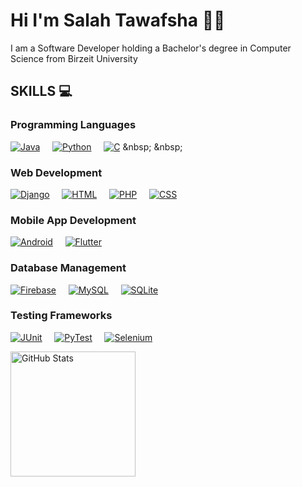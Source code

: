 # Hi I'm Salah Tawafsha 👋👋

<p>I am a Software Developer holding a Bachelor's degree in Computer Science from 
Birzeit University</p>

## SKILLS 💻

### Programming Languages

[![Java](https://img.shields.io/badge/Java-007396?style=for-the-badge&logo=java&logoColor=white)](https://www.java.com/) &nbsp; &nbsp;
[![Python](https://img.shields.io/badge/Python-3776AB?style=for-the-badge&logo=python&logoColor=white)](https://www.python.org/) &nbsp; &nbsp;
[![C](https://img.shields.io/badge/C-A8B9CC?style=for-the-badge&logo=c&logoColor=white)](https://en.wikipedia.org/wiki/C_(programming_language)) &nbsp; &nbsp;

### Web Development
[![Django](https://img.shields.io/badge/Django-092E20?style=for-the-badge&logo=django&logoColor=white)](https://www.djangoproject.com/) &nbsp; &nbsp;
[![HTML](https://img.shields.io/badge/HTML-E34F26?style=for-the-badge&logo=html5&logoColor=white)](https://developer.mozilla.org/en-US/docs/Web/HTML) &nbsp; &nbsp;
[![PHP](https://img.shields.io/badge/PHP-777BB4?style=for-the-badge&logo=php&logoColor=white)](https://www.php.net/) &nbsp; &nbsp;
[![CSS](https://img.shields.io/badge/CSS-1572B6?style=for-the-badge&logo=css3&logoColor=white)](https://developer.mozilla.org/en-US/docs/Web/CSS) &nbsp; &nbsp;

### Mobile App Development
[![Android](https://img.shields.io/badge/Android-3DDC84?style=for-the-badge&logo=android&logoColor=white)](https://developer.android.com/) &nbsp; &nbsp;
[![Flutter](https://img.shields.io/badge/Flutter-02569B?style=for-the-badge&logo=flutter&logoColor=white)](https://flutter.dev/) &nbsp; &nbsp;

### Database Management
[![Firebase](https://img.shields.io/badge/Firebase-FFCA28?style=for-the-badge&logo=firebase&logoColor=black)](https://firebase.google.com/) &nbsp; &nbsp;
[![MySQL](https://img.shields.io/badge/MySQL-4479A1?style=for-the-badge&logo=mysql&logoColor=white)](https://www.mysql.com/) &nbsp; &nbsp;
[![SQLite](https://img.shields.io/badge/SQLite-003B57?style=for-the-badge&logo=sqlite&logoColor=white)](https://www.sqlite.org/) &nbsp; &nbsp;

### Testing Frameworks
[![JUnit](https://img.shields.io/badge/JUnit-25A162?style=for-the-badge&logo=junit5&logoColor=white)](https://junit.org/junit5/) &nbsp; &nbsp;
[![PyTest](https://img.shields.io/badge/PyTest-0A9EDC?style=for-the-badge&logo=pytest&logoColor=white)](https://docs.pytest.org/en/latest/) &nbsp; &nbsp;
[![Selenium](https://img.shields.io/badge/Selenium-43B02A?style=for-the-badge&logo=selenium&logoColor=white)](https://www.selenium.dev/) &nbsp; &nbsp;


<img alt="GitHub Stats" src="https://github-readme-stats.vercel.app/api/top-langs/?username=SalahTawafsha&layout=compact&show_icons=true&hide_border=true&bg_color=2e2751&text_color=9092AB&title_color=d92959&icon_color=d92959&border_radius=20" height=200/>
